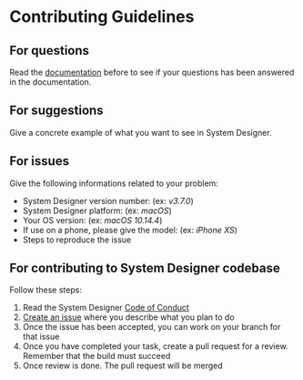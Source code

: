 # Contributing Guidelines

## For questions

Read the [documentation](https://designfirst.io/systemdesigner/documentation/docs/what-is-system-designer.html) before to see if your questions has been answered in the documentation.

## For suggestions

Give a concrete example of what you want to see in System Designer.

## For issues

Give the following informations related to your problem: 

- System Designer version number: (ex: *v3.7.0*)
- System Designer platform: (ex: *macOS*)
- Your OS version: (ex: *macOS 10.14.4*)
- If use on a phone, please give the model: (ex: *iPhone XS*)
- Steps to reproduce the issue

## For contributing to System Designer codebase

Follow these steps:

1. Read the System Designer [Code of Conduct](CODE_OF_CONDUCT.md)
2. [Create an issue](https://github.com/design-first/system-designer/issues) where you describe what you plan to do
3. Once the issue has been accepted, you can work on your branch for that issue
4. Once you have completed your task, create a pull request for a review. Remember that the build must succeed
5. Once review is done. The pull request will be merged